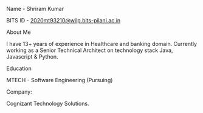 Name - Shriram Kumar

BITS ID - 2020mt93210@wilp.bits-pilani.ac.in

About Me

I have 13+ years of experience in Healthcare and banking domain. Currently working as a Senior Technical Architect on technology stack Java, Javascript & Python.

Education

MTECH - Software Engineering (Pursuing)

Company:

Cognizant Technology Solutions.

